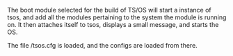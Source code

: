 The boot module selected for the build of TS/OS will start a instance of tsos, and add all the modules pertaining to the system the module is running on. It then attaches itself to tsos, displays a small message, and starts the OS.

The file /tsos.cfg is loaded, and the configs are loaded from there.